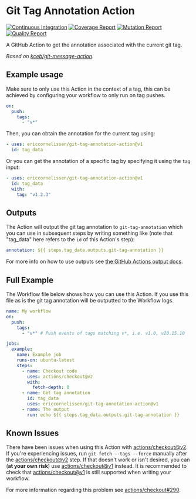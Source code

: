 # Git Tag Annotation Action

[![Continuous Integration][ci-image]][ci-url]
[![Coverage Report][coverage-image]][coverage-url]
[![Mutation Report][mutation-image]][mutation-url]
[![Quality Report][quality-image]][quality-url]

A GitHub Action to get the annotation associated with the current git tag.

_Based on [kceb/git-message-action]._

## Example usage

Make sure to only use this Action in the context of a tag, this can be achieved
by configuring your workflow to only run on tag pushes.

```yaml
on:
  push:
    tags:
      - "v*"
```

Then, you can obtain the annotation for the current tag using:

```yaml
- uses: ericcornelissen/git-tag-annotation-action@v1
  id: tag_data
```

Or you can get the annotation of a specific tag by specifying it using the `tag`
input:

```yaml
- uses: ericcornelissen/git-tag-annotation-action@v1
  id: tag_data
  with:
    tag: "v1.2.3"
```

## Outputs

The Action will output the git tag annotation to `git-tag-annotation` which you
can use in subsequent steps by writing something like (note that "tag_data" here
refers to the `id` of this Action's step):

```yaml
annotation: ${{ steps.tag_data.outputs.git-tag-annotation }}
```

For more info on how to use outputs see [the GitHub Actions output docs].

## Full Example

The Workflow file below shows how you can use this Action. If you use this file
as is the git tag annotation will be outputted to the Workflow logs.

```yaml
name: My workflow
on:
  push:
    tags:
      - "v*" # Push events of tags matching v*, i.e. v1.0, v20.15.10

jobs:
  example:
    name: Example job
    runs-on: ubuntu-latest
    steps:
      - name: Checkout code
        uses: actions/checkout@v2
        with:
          fetch-depth: 0
      - name: Get tag annotation
        id: tag_data
        uses: ericcornelissen/git-tag-annotation-action@v1
      - name: The output
        run: echo ${{ steps.tag_data.outputs.git-tag-annotation }}
```

## Known Issues

There have been issues when using this Action with [actions/checkout@v2]. If
you're experiencing issues, run `git fetch --tags --force` manually after the
[actions/checkout@v2] step. If that doesn't work or isn't desired, you can (**at
your own risk**) use [actions/checkout@v1] instead. It is recommended to check
that [actions/checkout@v1] is still supported when writing your workflow.

For more information regarding this problem see [actions/checkout#290].

[actions/checkout@v1]: https://github.com/actions/checkout/tree/v1
[actions/checkout@v2]: https://github.com/actions/checkout/tree/v2
[actions/checkout#290]: https://github.com/actions/checkout/issues/290
[kceb/git-message-action]: https://github.com/kceb/git-message-action
[the github actions output docs]: https://help.github.com/en/actions/reference/contexts-and-expression-syntax-for-github-actions#steps-context
[ci-url]: https://github.com/ericcornelissen/git-tag-annotation-action/actions/workflows/verify.yml
[ci-image]: https://github.com/ericcornelissen/git-tag-annotation-action/actions/workflows/verify.yml/badge.svg
[coverage-url]: https://codecov.io/gh/ericcornelissen/git-tag-annotation-action
[coverage-image]: https://codecov.io/gh/ericcornelissen/git-tag-annotation-action/branch/main-v1/graph/badge.svg
[mutation-url]: https://dashboard.stryker-mutator.io/reports/github.com/ericcornelissen/git-tag-annotation-action/main-v1
[mutation-image]: https://img.shields.io/endpoint?style=flat&url=https%3A%2F%2Fbadge-api.stryker-mutator.io%2Fgithub.com%2Fericcornelissen%2Fgit-tag-annotation-action%2Fmain-v1
[quality-url]: https://codeclimate.com/github/ericcornelissen/git-tag-annotation-action/maintainability
[quality-image]: https://api.codeclimate.com/v1/badges/53d2c44543bf636105f3/maintainability
